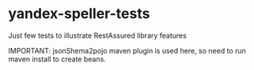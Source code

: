 # yandex-speller-tests
Just few tests to illustrate RestAssured library features

IMPORTANT: jsonShema2pojo maven plugin is used here, so need to run maven install to create beans.
